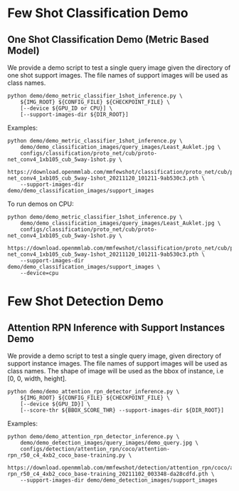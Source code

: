 # Few Shot Classification Demo

## One Shot Classification Demo (Metric Based Model)

We provide a demo script to test a single query image given the directory of one shot support images.
The file names of support images will be used as class names.

```shell
python demo/demo_metric_classifier_1shot_inference.py \
    ${IMG_ROOT} ${CONFIG_FILE} ${CHECKPOINT_FILE} \
    [--device ${GPU_ID or CPU}] \
    [--support-images-dir ${DIR_ROOT}]
```

Examples:

```shell
python demo/demo_metric_classifier_1shot_inference.py \
    demo/demo_classification_images/query_images/Least_Auklet.jpg \
    configs/classification/proto_net/cub/proto-net_conv4_1xb105_cub_5way-1shot.py \
    https://download.openmmlab.com/mmfewshot/classification/proto_net/cub/proto-net_conv4_1xb105_cub_5way-1shot_20211120_101211-9ab530c3.pth \
    --support-images-dir demo/demo_classification_images/support_images
```

To run demos on CPU:

```shell
python demo/demo_metric_classifier_1shot_inference.py \
    demo/demo_classification_images/query_images/Least_Auklet.jpg \
    configs/classification/proto_net/cub/proto-net_conv4_1xb105_cub_5way-1shot.py \
    https://download.openmmlab.com/mmfewshot/classification/proto_net/cub/proto-net_conv4_1xb105_cub_5way-1shot_20211120_101211-9ab530c3.pth \
    --support-images-dir demo/demo_classification_images/support_images \
    --device=cpu
```

# Few Shot Detection Demo

## Attention RPN Inference with Support Instances Demo

We provide a demo script to test a single query image, given directory of support instance images.
The file names of support images will be used as class names.
The shape of image will be used as the bbox of instance, i.e \[0, 0, width, height\].

```shell
python demo/demo_attention_rpn_detector_inference.py \
    ${IMG_ROOT} ${CONFIG_FILE} ${CHECKPOINT_FILE} \
    [--device ${GPU_ID}] \
    [--score-thr ${BBOX_SCORE_THR} --support-images-dir ${DIR_ROOT}]
```

Examples:

```shell
python demo/demo_attention_rpn_detector_inference.py \
    demo/demo_detection_images/query_images/demo_query.jpg \
    configs/detection/attention_rpn/coco/attention-rpn_r50_c4_4xb2_coco_base-training.py \
    https://download.openmmlab.com/mmfewshot/detection/attention_rpn/coco/attention-rpn_r50_c4_4xb2_coco_base-training_20211102_003348-da28cdfd.pth \
    --support-images-dir demo/demo_detection_images/support_images
```
